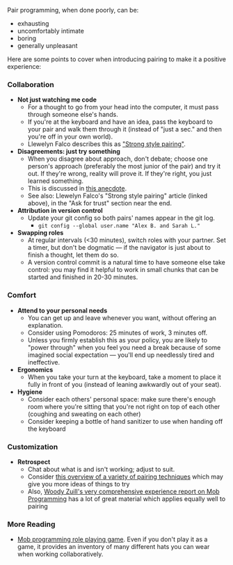 Pair programming, when done poorly, can be:
  - exhausting
  - uncomfortably intimate
  - boring
  - generally unpleasant

Here are some points to cover when introducing pairing to make it a positive
experience:

### Collaboration

- **Not just watching me code**
  - For a thought to go from your head into the computer, it must pass through
   someone else's hands.
  - If you're at the keyboard and have an idea, pass the keyboard to your pair
    and walk them through it (instead of "just a sec." and then you're off in
    your own world).
  - Llewelyn Falco describes this as ["Strong style
    pairing"](http://llewellynfalco.blogspot.com/2014/06/llewellyns-strong-style-pairing.html).
- **Disagreements: just try something**
  - When you disagree about approach, don't debate; choose one person's approach
   (preferably the most junior of the pair) and try it out. If they're wrong,
   reality will prove it. If they're right, you just learned something.
  - This is discussed in [this
    anecdote](https://twitter.com/marick/status/1103332398165622784).
  - See also: Llewelyn Falco's "Strong style pairing" article (linked above), in
    the "Ask for trust" section near the end.
- **Attribution in version control**
  - Update your git config so both pairs' names appear in the git log.
    - `git config --global user.name "Alex B. and Sarah L."`
- **Swapping roles**
  - At regular intervals (&lt;30 minutes), switch roles with your partner. Set a
    timer, but don't be dogmatic &mdash; if the navigator is just about to
    finish a thought, let them do so. 
  - A version control commit is a natural time to have someone
    else take control: you may find it helpful to work in small chunks that can
    be started and finished in 20-30 minutes.

### Comfort
- **Attend to your personal needs**
  - You can get up and leave whenever you want, without offering an explanation.
  - Consider using Pomodoros: 25 minutes of work, 3 minutes off.
  - Unless you firmly establish this as your policy, you are likely to "power
    through" when you feel you need a break because of some imagined social
    expectation &mdash; you'll end up needlessly tired and ineffective.
- **Ergonomics**
  - When you take your turn at the keyboard, take a moment to place it fully in
    front of you (instead of leaning awkwardly out of your seat).
- **Hygiene**
  - Consider each others' personal space: make sure there's enough room where
    you're sitting that you're not right on top of each other (coughing and
    sweating on each other)
  - Consider keeping a bottle of hand sanitizer to use when handing off the
    keyboard

### Customization
- **Retrospect**
  - Chat about what is and isn't working; adjust to suit.
  - Consider [this overview of a variety of pairing
    techniques](https://builttoadapt.io/whats-the-best-way-to-pair-a8699f9beb81)
    which may give you more ideas of things to try
  - Also, [Woody Zuill's very comprehensive experience report on Mob
   Programming](https://www.agilealliance.org/resources/experience-reports/mob-programming-agile2014/)
   has a lot of great material which applies equally well to pairing

### More Reading
- [Mob programming role playing
  game](https://github.com/willemlarsen/mobprogrammingrpg). Even if you don't
  play it as a game, it provides an inventory of many different hats you can
  wear when working collaboratively.
